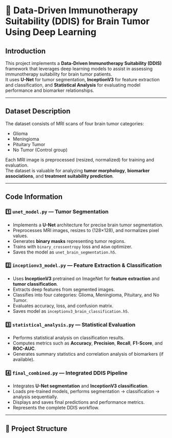 # 🧠 Data-Driven Immunotherapy Suitability (DDIS) for Brain Tumor Using Deep Learning

## Introduction
This project implements a **Data-Driven Immunotherapy Suitability (DDIS)** framework that leverages deep learning models to assist in assessing immunotherapy suitability for brain tumor patients.  
It uses **U-Net** for tumor segmentation, **InceptionV3** for feature extraction and classification, and **Statistical Analysis** for evaluating model performance and biomarker relationships.

---

## Dataset Description
The dataset consists of MRI scans of four brain tumor categories:
- Glioma  
- Meningioma  
- Pituitary Tumor  
- No Tumor (Control group)

Each MRI image is preprocessed (resized, normalized) for training and evaluation.  
The dataset is valuable for analyzing **tumor morphology**, **biomarker associations**, and **treatment suitability prediction**.

---

## Code Information

### 1️⃣ `unet_model.py` — Tumor Segmentation
- Implements a **U-Net** architecture for precise brain tumor segmentation.  
- Preprocesses MRI images, resizes to (128×128), and normalizes pixel values.  
- Generates **binary masks** representing tumor regions.  
- Trains with `binary_crossentropy` loss and `Adam` optimizer.  
- Saves the model as `unet_brain_segmentation.h5`.

### 2️⃣ `inceptionv3_model.py` — Feature Extraction & Classification
- Uses **InceptionV3** pretrained on ImageNet for **feature extraction** and **tumor classification**.  
- Extracts deep features from segmented images.  
- Classifies into four categories: Glioma, Meningioma, Pituitary, and No Tumor.  
- Evaluates accuracy, loss, and confusion matrix.  
- Saves model as `inceptionv3_brain_classification.h5`.

### 3️⃣ `statistical_analysis.py` — Statistical Evaluation
- Performs statistical analysis on classification results.  
- Computes metrics such as **Accuracy**, **Precision**, **Recall**, **F1-Score**, and **ROC-AUC**.  
- Generates summary statistics and correlation analysis of biomarkers (if available).

### 4️⃣ `final_combined.py` — Integrated DDIS Pipeline
- Integrates **U-Net segmentation** and **InceptionV3 classification**.  
- Loads pre-trained models, performs segmentation → classification → analysis sequentially.  
- Displays and saves final predictions and performance metrics.  
- Represents the complete DDIS workflow.

---

## 🧩 Project Structure
